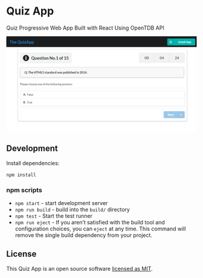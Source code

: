 # Quiz App

Quiz Progressive Web App Built with React Using OpenTDB API

<p align="center">
  <img src="./screenshot.png" alt='Quiz App in Action'>
</p>

## Development

Install dependencies:

```
npm install
```

### npm scripts

- `npm start` - start development server
- `npm run build` - build into the `build/` directory
- `npm test` - Start the test runner
- `npm run eject` - If you aren’t satisfied with the build tool and configuration choices, you can `eject` at any time. This command will remove the single build dependency from your project.

## License

This Quiz App is an open source software [licensed as MIT](https://github.com/safdarjamal/quiz-app/blob/master/LICENSE).
